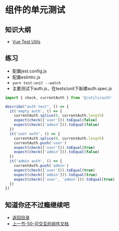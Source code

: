 # 组件的单元测试

## 知识大纲

* [Vue Test Utils](https://vue-test-utils.vuejs.org/)

## 练习

* 配置jest.config.js
* 配置eslintrc.js
* `yarn test:unit --watch`
* 主要测试下auth.js，在tests/unit下新建auth.spec.js
```js
import { check, currentAuth } from '@/utils/auth'

describe("auth test", () => {
  it('empty auth', () => {
    currentAuth.splice(0, currentAuth.length)
    expect(check(['user'])).toEqual(false)
    expect(check(['admin'])).toEqual(false)
  })
  it('user auth', () => {
    currentAuth.splice(0, currentAuth.length)
    currentAuth.push('user')
    expect(check(['user'])).toEqual(true)
    expect(check(['admin'])).toEqual(false)
  })
  it('admin auth', () => {
    currentAuth.push('admin')
    expect(check(['user'])).toEqual(true)
    expect(check(['admin'])).toEqual(true)
    expect(check(['user', 'admin'])).toEqual(true)
  })
})
```

## 知道你还不过瘾继续吧       

* [返回目录](../../README.md)
* [上一节-50-可交互的组件文档](../03-实战篇/50-可交互的组件文档.md)